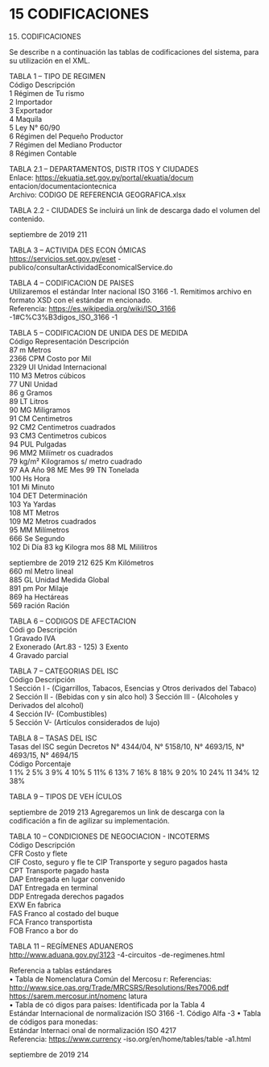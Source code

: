 # 15 CODIFICACIONES

15. CODIFICACIONES  
 
Se describe n a continuación las tablas de codificaciones del sistema, para su utilización en  el XML.  
 
TABLA 1 – TIPO DE REGIMEN  
Código  Descripción  
1 Régimen de Tu rismo  
2 Importador  
3 Exportador  
4 Maquila  
5 Ley N° 60/90  
6 Régimen del Pequeño Productor  
7 Régimen del Mediano Productor  
8 Régimen Contable  
 
 
TABLA 2.1 – DEPARTAMENTOS, DISTR ITOS  Y CIUDADES  
Enlace: https://ekuatia.set.gov.py/portal/ekuatia/docum entacion/documentaciontecnica  
Archivo:  CODIGO DE REFERENCIA GEOGRAFICA.xlsx  
 
 
TABLA 2.2 - CIUDADES 
Se incluirá un link de descarga dado el volumen del contenido.  
 
 
 
septiembre  de 2019                211 
 
TABLA 3 – ACTIVIDA DES ECON ÓMICAS  
https://servicios.set.gov.py/eset -publico/consultarActividadEconomicaIService.do  
 
TABLA 4 – CODIFICACION DE PAISES  
Utilizaremos el estándar Inter nacional ISO 3166 -1. 
Remitimos archivo en formato XSD con el estándar m encionado.  
Referencia: https://es.wikipedia.org/wiki/ISO_3166 -1#C%C3%B3digos_ISO_3166 -1 
 
TABLA 5 – CODIFICACION DE UNIDA DES DE MEDIDA  
Código  Representación  Descripción  
87 m Metros  
2366 CPM  Costo por Mil  
2329 UI Unidad Internacional  
110 M3 Metros cúbicos  
77 UNI Unidad  
86 g Gramos  
89 LT Litros  
90 MG Miligramos  
91 CM Centimetros  
92 CM2  Centimetros cuadrados  
93 CM3  Centimetros cubicos  
94 PUL Pulgadas  
96 MM2  Milímetr os cuadrados  
79 kg/m²  Kilogramos s/ metro 
cuadrado  
97 AA Año 
98 ME Mes 
99 TN Tonelada  
100 Hs Hora  
101 Mi Minuto  
104 DET Determinación  
103 Ya Yardas  
108 MT Metros  
109 M2 Metros  cuadrados  
95 MM Milímetros  
666 Se Segundo  
102 Di Día 
83 kg Kilogra mos 
88 ML Mililitros  
 
 
 
septiembre  de 2019                212 
625 Km Kilómetros  
660 ml Metro lineal  
885 GL Unidad Medida Global  
891 pm Por Milaje  
869 ha Hectáreas  
569 ración  Ración  
 
TABLA 6 – CODIGOS DE AFECTACION  
Códi go Descripción  
1 Gravado IVA  
2 Exonerado (Art.83 - 125) 
3 Exento  
4 Gravado parcial  
 
TABLA 7 – CATEGORIAS DEL ISC  
Código  Descripción  
1 Sección  I - (Cigarrillos, Tabacos, Esencias y Otros derivados del 
Tabaco)  
2 Sección  II - (Bebidas con y sin alco hol) 
3 Sección  III - (Alcoholes y Derivados del alcohol)  
4 Sección IV- (Combustibles)  
5 Sección  V- (Artículos considerados de lujo)  
 
TABLA 8 – TASAS DEL ISC  
Tasas del ISC según Decretos N° 4344/04, N° 
5158/10, N° 4693/15, N° 4693/15, N° 4694/15  
Código  Porcentaje  
1 1% 
2 5% 
3 9% 
4 10% 
5 11% 
6 13% 
7 16% 
8 18% 
9 20% 
10 24% 
11 34% 
12 38% 
 
TABLA 9 – TIPOS DE VEH ÍCULOS  
 
 
 
septiembre  de 2019                213 
Agregaremos un link de descarga con la codificación a fin de agilizar su implementación.  
 
TABLA 10  – CONDICIONES DE NEGOCIACION - INCOTERMS  
Código  Descripción  
CFR Costo y flete  
CIF Costo, seguro y fle te 
CIP Transporte y seguro pagados hasta  
CPT Transporte pagado hasta  
DAP Entregada en lugar convenido  
DAT Entregada en terminal  
DDP  Entregada derechos pagados  
EXW  En fabrica  
FAS Franco al costado del buque  
FCA Franco transportista  
FOB Franco a bor do 
 
TABLA 11 – REGÍMENES ADUANEROS  
http://www.aduana.gov.py/3123 -4-circuitos -de-regimenes.html  
 
Referencia a tablas estándares  
• Tabla de Nomenclatura Común del Mercosu r: 
Referencias:  http://www.sice.oas.org/Trade/MRCSRS/Resolutions/Res7006.pdf  
             https://sarem.mercosur.int/nomenc latura  
• Tabla de có digos para países:  Identificada por la Tabla 4  
Estándar Internacional de normalización ISO 3166 -1. Código Alfa -3 
• Tabla de códigos para monedas:  
 Estándar Internaci onal de normalización ISO 4217  
 Referencia: https://www.currency -iso.org/en/home/tables/table -a1.html   
 
 
 
septiembre  de 2019                214 